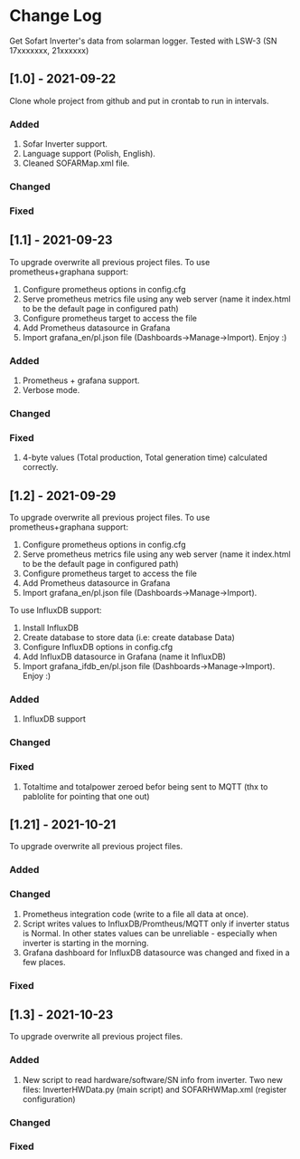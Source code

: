 # Change Log
Get Sofart Inverter's data from solarman logger.
Tested with LSW-3 (SN 17xxxxxxx, 21xxxxxx)
 
## [1.0] - 2021-09-22
Clone whole project from github and put in crontab to run in intervals.

### Added
1. Sofar Inverter support.
2. Language support (Polish, English).
3. Cleaned SOFARMap.xml file.
 
### Changed
 
### Fixed

## [1.1] - 2021-09-23
To upgrade overwrite all previous project files.
To use prometheus+graphana support:
1. Configure prometheus options in config.cfg
2. Serve prometheus metrics file using any web server (name it index.html to be the default page in configured path)
3. Configure prometheus target to access the file
4. Add Prometheus datasource in Grafana
5. Import grafana_en/pl.json file (Dashboards->Manage->Import).
Enjoy :)

### Added
1. Prometheus + grafana support.
2. Verbose mode.
 
### Changed
 
### Fixed
1. 4-byte values (Total production, Total generation time) calculated correctly.

## [1.2] - 2021-09-29
To upgrade overwrite all previous project files.
To use prometheus+graphana support:
1. Configure prometheus options in config.cfg
2. Serve prometheus metrics file using any web server (name it index.html to be the default page in configured path)
3. Configure prometheus target to access the file
4. Add Prometheus datasource in Grafana
5. Import grafana_en/pl.json file (Dashboards->Manage->Import).

To use InfluxDB support:
1. Install InfluxDB
2. Create database to store data (i.e: create database Data)
3. Configure InfluxDB options in config.cfg
4. Add InfluxDB datasource in Grafana (name it InfluxDB)
5. Import grafana_ifdb_en/pl.json file (Dashboards->Manage->Import).
Enjoy :)

### Added
1. InfluxDB support

### Changed

### Fixed
1. Totaltime and totalpower zeroed befor being sent to MQTT (thx to pablolite for pointing that one out)

## [1.21] - 2021-10-21
To upgrade overwrite all previous project files.

### Added

### Changed
1. Prometheus integration code (write to a file all data at once).
2. Script writes values to InfluxDB/Promtheus/MQTT only if inverter status is Normal.
   In other states values can be unreliable - especially when inverter is starting in the morning.
3. Grafana dashboard for InfluxDB datasource was changed and fixed in a few places.

### Fixed

## [1.3] - 2021-10-23
To upgrade overwrite all previous project files.

### Added
1. New script to read hardware/software/SN info from inverter.
   Two new files: InverterHWData.py (main script) and SOFARHWMap.xml (register configuration)

### Changed

### Fixed

